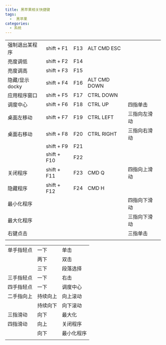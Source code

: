 ```yaml
---
title: 黑苹果相关快捷键
tags: 
  -  黑苹果
categories:
  - 系统
---
```


|             |             |      |              |        |      |
| ----------- | ----------- | ---- | ------------ | ------ | ---- |
| 强制退出某程序     | shift + F1  | F13  | ALT CMD ESC  |        |      |
| 亮度调低        | shift + F2  | F14  |              |        |      |
| 亮度调高        | shift + F3  | F15  |              |        |      |
| 隐藏/显示 docky | shift + F4  | F16  | ALT CMD DOWN |        |      |
| 应用程序窗口      | shift + F5  | F17  | CTRL DOWN    |        |      |
| 调度中心        | shift + F6  | F18  | CTRL UP      | 四指单击   |      |
| 桌面左移动       | shift + F7  | F19  | CTRL LEFT    | 三指向左滑动 |      |
| 桌面右移动       | shift + F8  | F20  | CTRL RIGHT   | 三指向右滑动 |      |
|             | shift + F9  | F21  |              |        |      |
|             | shift + F10 | F22  |              |        |      |
| 关闭程序        | shift + F11 | F23  | CMD Q        | 四指向上滑动 |      |
| 隐藏程序        | shift + F12 | F24  | CMD H        |        |      |
| 最小化程序       |             |      |              | 四指向下滑动 |      |
| 最大化程序       |             |      |              | 三指向下滑动 |      |
| 右键点击        |             |      |              | 三指单击   |      |
|             |             |      |              |        |      |

|       |      |       |
| ----- | ---- | ----- |
| 单手指轻点 | 一下   | 单击    |
|       | 两下   | 双击    |
|       | 三下   | 段落选择  |
| 三手指轻点 | 一下   | 右击    |
| 四手指轻点 | 一下   | 调度中心  |
| 二手指向上 | 持续向上 | 向上滚动  |
|       | 持续向下 | 向下滚动  |
| 三指滑动  | 向下   | 最大化   |
| 四指滑动  | 向上   | 关闭程序  |
|       | 向下   | 最小化程序 |
|       |      |       |



